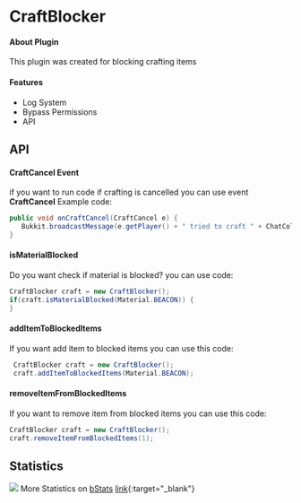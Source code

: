 # CraftBlocker
#### About Plugin


This plugin was created for blocking crafting items
#### Features
- Log System
- Bypass Permissions
- API


## API

#### CraftCancel Event

if you want to run code if crafting is cancelled you can use event **CraftCancel**
Example code:
```java
public void onCraftCancel(CraftCancel e) {
   Bukkit.broadcastMessage(e.getPlayer() + " tried to craft " + ChatColor.YELLOW + e.getItem());
} 
```    
#### isMaterialBlocked

Do you want check if material is blocked? you can use code:
```java
CraftBlocker craft = new CraftBlocker();
if(craft.isMaterialBlocked(Material.BEACON)) {  
}
```	      
#### addItemToBlockedItems

If you want add item to blocked items you can use this code:
```java
 CraftBlocker craft = new CraftBlocker();
 craft.addItemToBlockedItems(Material.BEACON);
```	      
#### removeItemFromBlockedItems

If you want to remove item from blocked items you can use this code:
```java
CraftBlocker craft = new CraftBlocker();
craft.removeItemFromBlockedItems(1);
```	  
## Statistics

![](http://bstats.org/signatures/bukkit/CraftBlocker.svg)
More Statistics on [bStats](http://bstats.org/plugin/bukkit/CraftBlocker/11114 "bStats")
[link](http://bstats.org/plugin/bukkit/CraftBlocker/11114){:target="_blank"}

